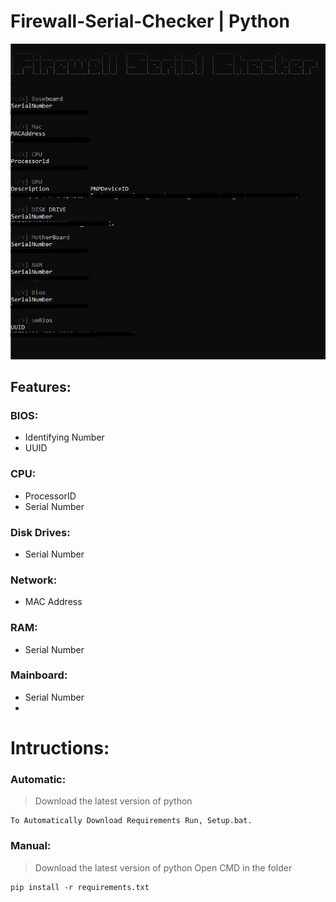 #  Firewall-Serial-Checker | Python
![image](https://github.com/Tap1337/Firewall-SerialChecker/blob/main/Images/image.png)

## Features:

 ### BIOS:
   - Identifying Number
   - UUID

 ### CPU:
   - ProcessorID
   - Serial Number

 ### Disk Drives:
   - Serial Number
   
 ### Network:
   - MAC Address
   
 ### RAM:
   - Serial Number
   
 ### Mainboard:
   - Serial Number
   - 
# Intructions:  

### Automatic:
> Download the latest version of python  
```
To Automatically Download Requirements Run, Setup.bat.
```
### Manual:
> Download the latest version of python
> Open CMD in the folder
```
pip install -r requirements.txt
```
